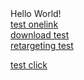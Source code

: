 <html>
<head>
</head>
<body>
Hello World!
  <br>
<a href="https://magazineluiza.onelink.me/589508454/c74c42fd">test onelink</a>
<br>
<a href="https://www.pokerstars.pt/artrack/downloadservice?pid=Affiliate&af_sub3=977988474062149&af_sub4=ams--none__btag--a_91120b_960c&af_ref=961461746-1551174898-1564501148&siteid=PT&brand=PokerStars">download test</a>
  <br>
  <a href="https://app.appsflyer.com/com.smartsheet.android?pid=AppsFlyer_Test&c=Test&af_dp=https%3A%2F%2Fapp.smartsheet.com%2Ffavorites&af_force_dp=true&is_retargeting=true&advertising_id=3ac8ea57-a963-499e-a493-82dffd445218">retargeting test</a>
  <br>
  
<a href="https://app.appsflyer.com/id551367321?af_siteid=test_siteid&af_cost_currency=USD&af_cost_value=0.00&af_sub_siteid=test_sub_siteid&af_sub1=test_sub1&af_c_id=test_c_id&pid=taptica_int&af_click_lookback=7d&tt_cid=test_tt_cid&tt_adv_id=test_tt_adv_id&idfa=E4BE1A57-6334-4B94-A006-34CC148561A7&sha1_idfa=F46C7BD3822A8A4F0F25B3639F14B02B5681B694&mac=&sha1_mac=&clickid=test_clickid&af_ip=&af_ua=&af_lang=&is_incentivized=false&c=MCSPODIA024_AlwaysOn_Acquisition_Network_Taptica_RON_ES_iOS_Banners_MultipleSizes&af_adset=Taptica_eDreams_ES_iOS&af_ad=ODIA007_Discount_WestminsterBridge_Offwiththecode_Getiton_Spanish_StaticBanner_NA_Landscape_MultipleSizes">test click</a>
<br>
</body>
</html>
